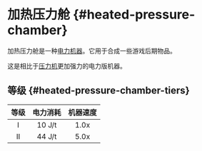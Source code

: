 # 加热压力舱 {#heated-pressure-chamber}

加热压力舱是一种[电力机器](/Electric-Machines#machines)。它用于合成一些游戏后期物品。

这是相比于[压力机](/Pressure-Chamber)更加强力的电力版机器。

## 等级 {#heated-pressure-chamber-tiers}

| 等级 | 电力消耗 | 机器速度 |
| :--: | :----: | :--------------: |
| I    | 10 J/t | 1.0x             |
| II   | 44 J/t | 5.0x             |
